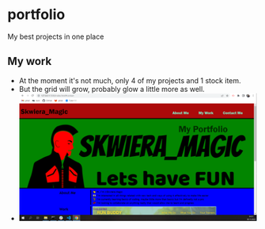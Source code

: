 # portfolio
My best projects in one place

## My work

* At the moment it's not much, only 4 of my projects and 1 stock item.
* But the grid will grow, probably glow a little more as well. 
* ![Screenshot of the deployed portfolio](./images/portfolio.png)